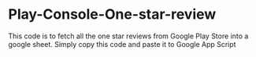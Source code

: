 # Play-Console-One-star-review

This code is to fetch all the one star reviews from Google Play Store into a google sheet.
Simply copy this code and paste it to Google App Script
